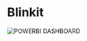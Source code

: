 # Blinkit
![POWERBI DASHBOARD](https://github.com/user-attachments/assets/ceb93c67-05eb-420e-8b5c-8c247441cd42)
